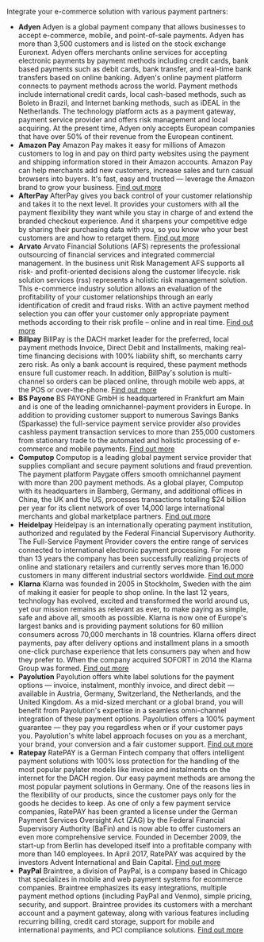 Integrate your e-commerce solution with various payment partners:

* <b>Adyen</b>
Adyen is a global payment company that allows businesses to accept e-commerce, mobile, and point-of-sale payments. Adyen has more than 3,500 customers and is listed on the stock exchange Euronext. Adyen offers merchants online services for accepting electronic payments by payment methods including credit cards, bank based payments such as debit cards, bank transfer, and real-time bank transfers based on online banking. Adyen's online payment platform connects to payment methods across the world. Payment methods include international credit cards, local cash-based methods, such as Boleto in Brazil, and Internet banking methods, such as iDEAL in the Netherlands. The technology platform acts as a payment gateway, payment service provider and offers risk management and local acquiring. At the present time, Adyen only accepts European companies that have over 50% of their revenue from the European continent.
* <b>Amazon Pay</b>
Amazon Pay makes it easy for millions of Amazon customers to log in and pay on third party websites using the payment and shipping information stored in their Amazon accounts.
					Amazon Pay can help merchants add new customers, increase sales and turn casual browsers into buyers. It's fast, easy and trusted — leverage the Amazon brand to grow your business. [Find out more](AmazonPay/amazon-pay.htm)
* <b>AfterPay</b>
AfterPay gives you back control of your customer relationship and takes it to the next level. It provides your customers with all the payment flexibility they want while you stay in charge of and extend the branded checkout experience. And it sharpens your competitive edge by sharing their purchasing data with you, so you know who your best customers are and how to retarget them. [Find out more](AfterPay/afterpay.htm)
* <b>Arvato</b>
Arvato Financial Solutions (AFS) represents the professional outsourcing of financial services and integrated commercial management. In the business unit Risk Management AFS supports all risk- and profit-oriented decisions along the customer lifecycle. risk solution services (rss) represents a holistic risk management solution. This e-commerce industry solution allows an evaluation of the profitability of your customer relationships through an early identification of credit and fraud risks. With an active payment method selection you can offer your customer only appropriate payment methods according to their risk profile –  online and in real time. [Find out more](Arvato/arvato.htm)
* <b>Billpay</b>
BillPay is the DACH market leader for the preferred, local payment methods Invoice, Direct Debit and Installments, making real-time financing decisions with 100% liability shift, so merchants carry zero risk. As only a bank account is required, these payment methods ensure full customer reach. In addition, BillPay's solution is multi-channel so orders can be placed online, through mobile web apps, at the POS or over-the-phone. [Find out more](BillPay/billpay.htm)
* <b>BS Payone</b>
BS PAYONE GmbH is headquartered in Frankfurt am Main and is one of the leading omnichannel-payment providers in Europe. In addition to providing customer support to numerous Savings Banks (Sparkasse) the full-service payment service provider also provides cashless payment transaction services to more than 255,000 customers from stationary trade to the automated and holistic processing of e-commerce and mobile payments. [Find out more](PayOne/payone-v1-1.htm)
* <b>Computop</b>
Computop is a leading global payment service provider that supplies compliant and secure payment solutions and fraud prevention. The payment platform Paygate offers smooth omnichannel payment with more than 200 payment methods. As a global player, Computop with its headquarters in Bamberg, Germany, and additional offices in China, the UK and the US, processes transactions totalling $24 billion per year for its client network of over 14,000 large international merchants and global marketplace partners. [Find out more](Computop/computop.htm)
* <b>Heidelpay</b>
Heidelpay is an internationally operating payment institution, authorized and regulated by the Federal Financial Supervisory Authority. The Full-Service Payment Provider covers the entire range of services connected to international electronic payment processing. For more than 13 years the company has been successfully realizing projects of online and stationary retailers and currently serves more than 16.000 customers in many different industrial sectors worldwide. [Find out more](Heidelpay/heidelpay.htm)
* <b>Klarna</b>
Klarna was founded in 2005 in Stockholm, Sweden with the aim of making it easier for people to shop online. In the last 12 years, technology has evolved, excited and transformed the world around us, yet our mission remains as relevant as ever, to make paying as simple, safe and above all, smooth as possible. Klarna is now one of Europe's largest banks and is providing payment solutions for 60 million consumers across 70,000 merchants in 18 countries. Klarna offers direct payments, pay after delivery options and installment plans in a smooth one-click purchase experience that lets consumers pay when and how they prefer to. When the company acquired SOFORT in 2014 the Klarna Group was formed. [Find out more](Klarna/klarna.htm)
* <b>Payolution</b>
Payolution offers white label solutions for the payment options — invoice, instalment, monthly invoice, and direct debit — available in Austria, Germany, Switzerland, the Netherlands, and the United Kingdom. As a mid-sized merchant or a global brand, you will benefit from Payolution's expertise in a seamless omni-channel integration of these payment options. Payolution offers a 100% payment guarantee — they pay you regardless when or if your customer pays you. Payolution's white label approach focuses on you as a merchant, your brand, your conversion and a fair customer support. [Find out more](Payolution/payolution.htm)
* <b>Ratepay</b>
RatePAY is a German Fintech company that offers intelligent payment solutions with 100% loss protection for the handling of the most popular paylater models like invoice and instalments on the internet for the DACH region. Our easy payment methods are among the most popular payment solutions in Germany. One of the reasons lies in the flexibility of our products, since the customer pays only for the goods he decides to keep. As one of only a few payment service companies, RatePAY has been granted a license under the German Payment Services Oversight Act (ZAG) by the Federal Financial Supervisory Authority (BaFin) and is now able to offer customers an even more comprehensive service. Founded in December 2009, the start-up from Berlin has developed itself into a profitable company with more than 140 employees. In April 2017, RatePAY was acquired by the investors Advent International and Bain Capital. [Find out more](RatePay/ratepay.htm)
* <b>PayPal</b>
Braintree, a division of PayPal, is a company based in Chicago that specializes in mobile and web payment systems for ecommerce companies. Braintree emphasizes its easy integrations, multiple payment method options (including PayPal and Venmo), simple pricing, security, and support. Braintree provides its customers with a merchant account and a payment gateway, along with various features including recurring billing, credit card storage, support for mobile and international payments, and PCI compliance solutions. [Find out more](Braintree/braintree.htm)

